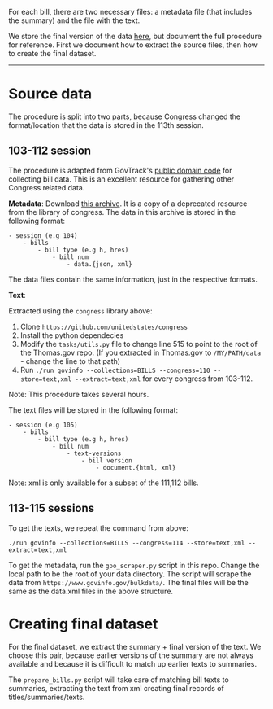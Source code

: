 For each bill, there are two necessary files: a metadata file (that includes the summary) and the file with the text. 

We store the final version of the data [here](https://drive.google.com/file/d/1g89WgFHMRbr4QrvA0ngh26PY081Nv3lx/view?usp=sharing), but document the full procedure for reference. First we document how to extract the source files, then how to create the final dataset.

---
# Source data

The procedure is split into two parts, because Congress changed the format/location that the data is stored in the 113th session.

## 103-112 session 

The procedure is adapted from GovTrack's [public domain code](https://github.com/unitedstates/congress) for collecting bill data. This is an excellent resource for gathering other Congress related data.

**Metadata**: Download [this archive](http://thomas.gov/). It is a copy of a deprecated resource from the library of congress. The data in this archive is stored in the following format:

```
- session (e.g 104)
    - bills
        - bill type (e.g h, hres)
            - bill num
                - data.{json, xml}
```

The data files contain the same information, just in the respective formats.

**Text**: 

Extracted using the `congress` library above:

1. Clone `https://github.com/unitedstates/congress`
2. Install the python dependecies
3. Modify the `tasks/utils.py` file to change line 515 to point to the root of the Thomas.gov repo. (If you extracted in Thomas.gov to `/MY/PATH/data` - change the line to that path)
4. Run `./run govinfo --collections=BILLS --congress=110 --store=text,xml --extract=text,xml` for every congress from 103-112.

Note: This procedure takes several hours.


The text files will be stored in the following format:
```
- session (e.g 105)
    - bills
        - bill type (e.g h, hres)
            - bill num
                - text-versions
                    - bill version 
                        - document.{html, xml}
```

Note: xml is only available for a subset of the 111,112 bills.

## 113-115 sessions

To get the texts, we repeat the command from above:

`./run govinfo --collections=BILLS --congress=114 --store=text,xml --extract=text,xml`

To get the metadata, run the `gpo_scraper.py` script in this repo. Change the local path to be the root of your data directory. The script will scrape the data from `https://www.govinfo.gov/bulkdata/`. The final files will be the same as the data.xml files in the above structure.


# Creating final dataset 

For the final dataset, we extract the summary + final version of the text. We choose this pair, because earlier versions of the summary are not always available and because it is difficult to match up earlier texts to summaries.

The `prepare_bills.py` script will take care of matching bill texts to summaries, extracting the text from xml creating final records of titles/summaries/texts.

